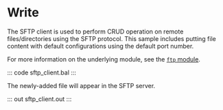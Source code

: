 # Write

The SFTP client is used to perform CRUD operation on remote files/directories using the SFTP protocol. This sample includes putting file content with default configurations using the default port number.

For more information on the underlying module, see the [`ftp` module](https://lib.ballerina.io/ballerina/ftp/latest/).

::: code sftp_client.bal :::

The newly-added file will appear in the SFTP server.

::: out sftp_client.out :::
